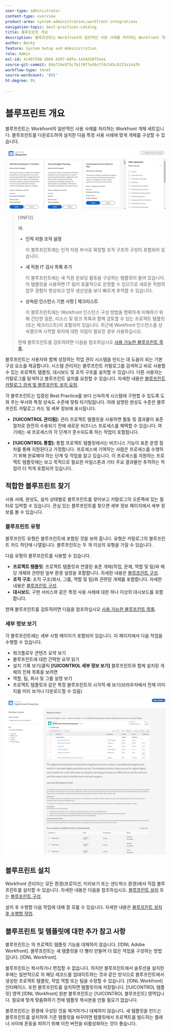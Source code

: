 ```yaml
---
user-type: administrator
content-type: overview
product-area: system-administration;workfront-integrations
navigation-topic: best-practices-catalog
title: 블루프린트 개요
description: 블루프린트는 Workfront의 일반적인 사용 사례를 처리하는 Workfront 개체 세트입니다. 블루프린트를 다운로드하여 설치한 다음 특정 사용 사례에 맞게 개체를 구성할 수 있습니다.
author: Becky
feature: System Setup and Administration
role: Admin
exl-id: 4c487598-2066-4507-8dfe-1a54d38f5eea
source-git-commit: 0da724e975cfb1f0f7e36cffdc545c6223a14a76
workflow-type: tm+mt
source-wordcount: '831'
ht-degree: 0%

---
```


# 블루프린트 개요

<!--Audited: 01/2024-->

블루프린트는 Workfront의 일반적인 사용 사례를 처리하는 Workfront 개체 세트입니다. 블루프린트를 다운로드하여 설치한 다음 특정 사용 사례에 맞게 개체를 구성할 수 있습니다.

![](assets/blueprints-main-page-catalog.png)

>[!INFO]
>
>예:
>
>* **인적 자원 조직 설정**
>
>   이 블루프린트에는 인적 자원 부서로 확장할 조직 구조의 구성이 포함되어 있습니다.
>
>* **새 직원 IT 검사 목록 추가**
>
>   이 블루프린트에는 새 직원 온보딩 활동을 구성하는 템플릿이 들어 있습니다. 이 템플릿을 사용하면 IT 팀이 효율적으로 운영할 수 있으므로 새로운 직원의 업무 경험이 향상되고 업무 생산성을 보다 빠르게 추적할 수 있습니다.
>
>* **상속된 인스턴스 기본 사항 | 체크리스트**
>
>    이 블루프린트에는 Workfront 인스턴스 구성 방법을 명확하게 이해하기 위해 간단한 질문, 리소스 및 링크 목록과 함께 검토할 수 있는 프로젝트 템플릿(또는 체크리스트)이 포함되어 있습니다. 최근에 Workfront 인스턴스를 상속했으며 시작할 위치에 대한 지침이 필요한 경우 사용하십시오.
>
>현재 블루프린트를 검토하려면 다음을 참조하십시오 [사용 가능한 블루프린트 목록](/help/quicksilver/administration-and-setup/blueprints/list-of-available-blueprints.md).


블루프린트는 사용자와 함께 성장하는 작업 관리 시스템을 만드는 데 도움이 되는 기본 구성 요소를 제공합니다. 시스템 관리자는 블루프린트 카탈로그를 검색하고 바로 사용할 수 있는 프로젝트 템플릿, 대시보드 및 조직 구조를 설치할 수 있습니다. 다른 사용자는 카탈로그를 탐색하고 블루프린트 설치를 요청할 수 있습니다. 자세한 내용은 [블루프린트 카탈로그 검색 및 블루프린트 설치 요청](../../administration-and-setup/blueprints/browse-catalog.md).

각 블루프린트는 입증된 Best Practice를 보다 신속하게 시스템에 구현할 수 있도록 도와 주는 부서와 특정 성숙도 수준에 맞춰 타기팅됩니다. 아래 설명된 완성도 수준은 블루프린트 카탈로그 카드 및 세부 정보에 표시됩니다.

* **[!UICONTROL 관리됨]:** 관리 프로젝트 템플릿을 사용하면 활동 및 결과물이 표준 절차로 완전히 수용되기 전에 새로운 비즈니스 프로세스를 채택할 수 있습니다. 여기에는 새 프로세스의 각 단계가 준수되도록 하는 작업이 포함됩니다.

* **[!UICONTROL 통합]:** 통합 프로젝트 템플릿에서는 비즈니스 기능이 표준 운영 절차를 통해 지원된다고 가정합니다. 프로세스에 기여하는 사람은 프로세스를 수행하기 위해 완료해야 하는 단계 및 작업을 알고 있습니다. 이 프로세스를 지원하는 프로젝트 템플릿에는 보고 목적으로 필요한 마일스톤과 기타 주요 결과물만 추적하는 작업이 더 적게 포함되어 있습니다.

## 적합한 블루프린트 찾기

사용 사례, 완성도, 설치 상태별로 블루프린트를 찾아보고 카탈로그의 오른쪽에 있는 필터로 입력할 수 있습니다. 관심 있는 블루프린트를 찾으면 세부 정보 페이지에서 세부 정보를 볼 수 있습니다.

### 블루프린트 유형

블루프린트 유형은 블루프린트에 포함된 것을 보여 줍니다. 유형은 카탈로그의 블루프린트 카드 하단에 나열됩니다. 블루프린트는 두 개 이상의 유형을 가질 수 있습니다.

다음 유형의 블루프린트를 사용할 수 있습니다.

* **프로젝트 템플릿**: 프로젝트 템플릿과 연결된 표준 개체(작업, 문제, 역할 및 팀)와 해당 개체와 관련된 일부 환경 설정을 포함합니다. 자세한 내용은 [블루프린트 구성](../../administration-and-setup/blueprints/configure-template-package.md).
* **조직 구조**: 조직 구조(회사, 그룹, 역할 및 팀)와 관련된 개체를 포함합니다. 자세한 내용은 [블루프린트 구성](../../administration-and-setup/blueprints/configure-template-package.md).
* **대시보드**: 구현 서비스와 같은 특정 사용 사례에 대한 하나 이상의 대시보드를 포함합니다.
<!--
* Request queues: Includes one or more projects configured as request queues.
* Custom forms: Includes custom forms attached to another object type, such as a project or portfolio.
* Setup features: Includes one or more elements that are configured in the Setup area of Workfront, such as layout templates.
-->

현재 블루프린트를 검토하려면 다음을 참조하십시오 [사용 가능한 블루프린트 목록](/help/quicksilver/administration-and-setup/blueprints/list-of-available-blueprints.md).

### 세부 정보 보기

각 블루프린트에는 세부 사항 페이지가 포함되어 있습니다. 이 페이지에서 다음 작업을 수행할 수 있습니다.

* 워크플로우 콘텐츠 요약 보기
* 블루프린트에 대한 간략한 요약 읽기
* 설치 기록 보기(클릭 **[!UICONTROL 세부 정보 보기]** 블루프린트와 함께 설치된 개체의 전체 목록을 보려면
* 역할, 팀, 회사 및 그룹 설명 보기
* 프로젝트 템플릿과 같은 특정 블루프린트의 시각적 예 보기(브라우저에서 전체 이미지를 미리 보거나 다운로드할 수 있음)

![[!UICONTROL 블루프린트 세부 정보] 페이지](assets/blueprint-details-page-2022.png)

## 블루프린트 설치

Workfront 관리자는 모든 환경(프로덕션, 미리보기 또는 샌드박스 환경)에서 직접 블루프린트를 설치할 수 있습니다. 자세한 내용은 다음을 참조하십시오. [블루프린트 설치](../../administration-and-setup/blueprints/blueprints-install.md) 또는 [블루프린트 구성](../../administration-and-setup/blueprints/configure-template-package.md).

설치 후 수행할 다음 작업에 대해 잘 모를 수 있습니다. 자세한 내용은 [블루프린트 설치 후 수행할 작업](../../administration-and-setup/blueprints/best-next-actions-after-install.md).

## 블루프린트 및 템플릿에 대한 추가 참고 사항

블루프린트는 의 프로젝트 템플릿 기능을 대체하지 않습니다. [!DNL Adobe Workfront]. 블루프린트는 새 템플릿을 더 빨리 만들어 더 많은 작업을 구성하는 방법입니다. [!DNL Workfront].

블루프린트는 복사하거나 편집할 수 없습니다. 하지만 블루프린트에서 솔루션을 설치한 후에는 일반적으로 의 해당 레코드를 업데이트하는 것과 같은 방식으로 블루프린트에서 생성된 프로젝트 템플릿, 작업 역할 또는 팀을 수정할 수 있습니다. [!DNL Workfront] 인터페이스. 또한 블루프린트를 설치하면 템플릿이에 저장됩니다. [!UICONTROL 템플릿] 영역 [!DNL Workfront] 원본 블루프린트는 [!UICONTROL 블루프린트] 영역입니다. 필요에 맞게 맞춤화하기 전에 템플릿 복사본을 만들 필요가 없습니다.

블루프린트는 환경에 구성된 것을 제거하거나 대체하지 않습니다. 새 템플릿을 만드는 블루프린트를 설치하여 기존 템플릿을 바꾸려면 템플릿에서 프로젝트를 빌드하는 플래너 사이에 혼동을 피하기 위해 이전 버전을 비활성화하는 것이 좋습니다.
